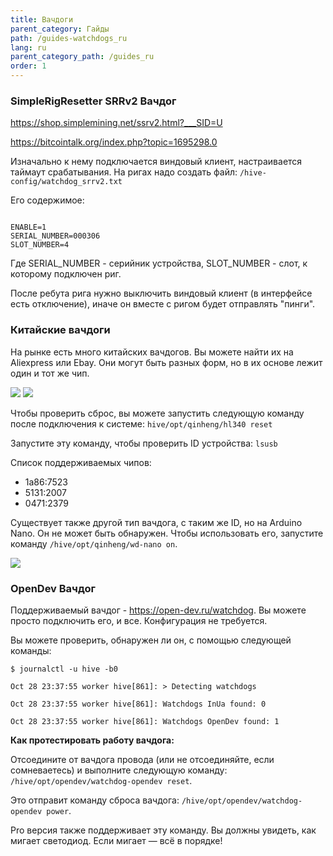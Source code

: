 ```yaml
---
title: Вачдоги
parent_category: Гайды
path: /guides-watchdogs_ru
lang: ru
parent_category_path: /guides_ru
order: 1
---
```


### SimpleRigResetter SRRv2 Вачдог
https://shop.simplemining.net/ssrv2.html?___SID=U

https://bitcointalk.org/index.php?topic=1695298.0

Изначально к нему подключается виндовый клиент, настраивается таймаут срабатывания.
На ригах надо создать файл:
`/hive-config/watchdog_srrv2.txt`

Его содержимое:
<pre><code>
ENABLE=1
SERIAL_NUMBER=000306
SLOT_NUMBER=4
</code></pre>
Где SERIAL_NUMBER - серийник устройства, SLOT_NUMBER - слот, к которому подключен риг.

После ребута рига нужно выключить виндовый клиент (в интерфейсе есть отключение), иначе он вместе с ригом будет отправлять "пинги".

### Китайские вачдоги
На рынке есть много китайских вачдогов. Вы можете найти их на Aliexpress или Ebay. Они могут быть разных форм, но в их основе лежит один и тот же чип.

<img src="https://forum.hiveos.farm/uploads/default/original/2X/9/9bfddcddf808f2d89c34ce558beaec77255c723c.jpeg">

<img src="https://forum.hiveos.farm/uploads/default/original/2X/b/b9e6090c9f33833ca3e4e3a3561590f9832a8071.jpeg">

Чтобы проверить сброс, вы можете запустить следующую команду после подключения к системе: `hive/opt/qinheng/hl340 reset`

Запустите эту команду, чтобы проверить ID устройства: `lsusb`

Список поддерживаемых чипов:

- 1a86:7523
- 5131:2007
- 0471:2379

Существует также другой тип вачдога, с таким же ID, но на Arduino Nano. Он не может быть обнаружен. Чтобы использовать его, запустите команду `/hive/opt/qinheng/wd-nano on`.

<img src="https://forum.hiveos.farm/uploads/default/original/2X/6/60d77df72b177f246c71d5d7bdf8ef65ae170192.jpeg">

### OpenDev Вачдог
Поддерживаемый вачдог - https://open-dev.ru/watchdog.
Вы можете просто подключить его, и все. Конфигурация не требуется.

Вы можете проверить, обнаружен ли он, с помощью следующей команды:

`$ journalctl -u hive -b0`

`Oct 28 23:37:55 worker hive[861]: > Detecting watchdogs`

`Oct 28 23:37:55 worker hive[861]: Watchdogs InUa found: 0`

`Oct 28 23:37:55 worker hive[861]: Watchdogs OpenDev found: 1`

**Как протестировать работу вачдога:**

Отсоедините от вачдога провода (или не отсоединяйте, если сомневаетесь) и выполните следующую команду: `/hive/opt/opendev/watchdog-opendev reset`.

Это отправит команду сброса вачдога: `/hive/opt/opendev/watchdog-opendev power`.

Pro версия также поддерживает эту команду. Вы должны увидеть, как мигает светодиод. Если мигает — всё в порядке!
